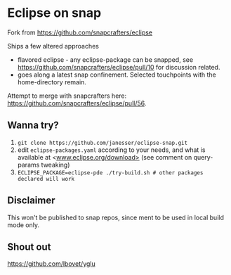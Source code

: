 # Eclipse on snap

Fork from <https://github.com/snapcrafters/eclipse>

Ships a few altered approaches

* flavored eclipse - any eclipse-package can be snapped, see <https://github.com/snapcrafters/eclipse/pull/10> for discussion related.
* goes along a latest snap confinement. Selected touchpoints with the home-directory remain.

Attempt to merge with snapcrafters here: <https://github.com/snapcrafters/eclipse/pull/56>.

## Wanna try?

1. `git clone https://github.com/janesser/eclipse-snap.git`
1. edit `eclipse-packages.yaml` according to your needs, and what is available at <www.eclipse.org/download> (see comment on query-params tweaking)
1. `ECLIPSE_PACKAGE=eclipse-pde ./try-build.sh # other packages declared will work`

## Disclaimer

This won't be published to snap repos, since ment to be used in local build mode only.

## Shout out

<https://github.com/lbovet/yglu>
